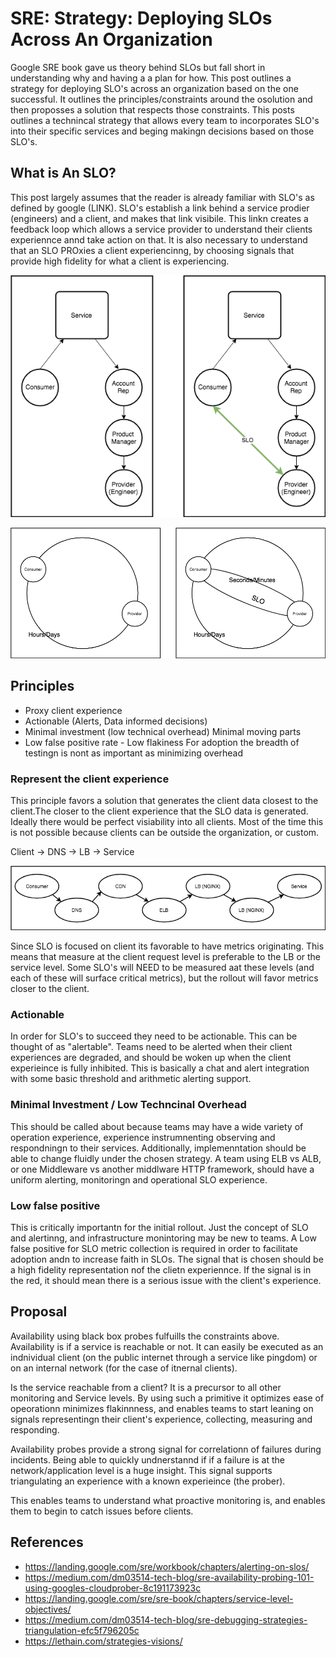 # SRE: Strategy: Deploying SLOs Across An Organization

Google SRE book gave us theory behind SLOs but fall short in understanding why and having a a plan for how.  This post outlines a strategy for deploying SLO's across an organization based on the one successful.  It outlines the principles/constraints around the osolution and then proposses a solution that respects those constraints.  This posts outlines a technincal strategy that allows every team to incorporates SLO's into their specific services and beging makingn decisions based on those SLO's. 

## What is An SLO?
This post largely assumes that the reader is already familiar with SLO's as defined by google (LINK).  SLO's establish a link behind a service prodier (engineers) and a client, and makes that link visibile.  This linkn creates a feedback loop which allows a service provider to understand their clients experiennce annd take action on that. It is also necessary to understand that an SLO PROxies a client experiencinng, by choosing signals that provide high fidelity for what a client is experiencing.

<p align="center">
  <img src="static/service_provider_vs_consumer.png">
</p>

<p align="center">
  <img src="static/system_consumer_provider.png">
</p>

## Principles
- Proxy client experience
- Actionable (Alerts, Data informed decisions)
- Minimal investment (low technical overhead) Minimal moving parts
- Low false positive rate - Low flakiness For adoption the breadth of testingn is nont as important as minimizing overhead

### Represent the client experience

This principle favors a solution that generates the client data closest to the client.The closer to the client experience that the SLO data is generated.  Ideally there would be perfect visiability into all clients. Most of the time this is not possible because clients can be outside the organization, or custom.  

Client -> DNS -> LB -> Service

<p align="center">
  <img src="static/transaction_components.png">
</p>

Since SLO is focused on client its favorable to have metrics originating.  This means that measure at the client request level is preferable to the LB or the service level.  Some SLO's will NEED to be measured aat these levels (and each of these will surface critical metrics), but the rollout will favor metrics closer to the client.

### Actionable

In order for SLO's to succeed they need to be actionable.  This can be thought of as "alertable".  Teams need to be alerted when their client experiences are degraded, and should be woken up when the client experieince is fully inhibited.  This is basically a chat and alert integration with some basic threshold and arithmetic alerting support.

### Minimal Investment / Low Techncinal Overhead

This should be called about because teams may have a wide variety of operation experience, experience instrumnenting observing and respondningn to their services.  Additionally, implemenntation should be able to change fluidly under the chosen strategy.  A team using ELB vs ALB, or one Middleware vs another middlware HTTP framework, should have a uniform alerting, monitoringn and operational SLO experience.

### Low false positive
This is critically importantn for the initial rollout.  Just the concept of SLO and alertinng, and infrastructure monintoring may be new to teams.  A Low false positive for SLO metric collection is required in order to facilitate adoption andn to increase faith in SLOs.  The signal that is chosen should be a high fidelity representation nof the clietn experiennce.  If the signal is in the red, it should mean there is a serious issue with the client's experience.


## Proposal

Availability using black box probes fulfuills the constraints above.  Availability is if a service is reachable or not.  It can easily be executed as an indnividual client (on the public internet through a service like pingdom) or on an internal network (for the case of itnernal clients).

Is the service reachable from a client? It is a precursor to all other monitoring and Service levels.  By using such a primitive it optimizes ease of opeorationn minimizes flakinnness, and enables teams to start leaning on signals representingn their client's experience, collecting, measuring and responding.

Availability probes provide a strong signal for correlationn of failures during incidents. Being able to quickly undnerstannd if if a failure is at the network/application level is a huge insight.  This signal supports triangulating an experience with a known experieince (the prober).

This enables teams to understand what proactive monitoring is, and enables them to begin to catch issues before clients. 


## References
- https://landing.google.com/sre/workbook/chapters/alerting-on-slos/
- https://medium.com/dm03514-tech-blog/sre-availability-probing-101-using-googles-cloudprober-8c191173923c
- https://landing.google.com/sre/sre-book/chapters/service-level-objectives/
- https://medium.com/dm03514-tech-blog/sre-debugging-strategies-triangulation-efc5f796205c
- https://lethain.com/strategies-visions/
